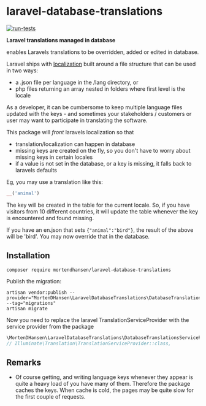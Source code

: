 # laravel-database-translations
[![run-tests](https://github.com/MortenDHansen/laravel-database-translations/actions/workflows/run-tests.yml/badge.svg?branch=main)](https://github.com/MortenDHansen/laravel-database-translations/actions/workflows/run-tests.yml)

**Laravel translations managed in database**

enables Laravels translations to be overridden, added or edited in database.

Laravel ships with [localization](https://laravel.com/docs/9.x/localization) built around a file structure that can be
used in two ways:

- a .json file per language in the /lang directory, or
- php files returning an array nested in folders where first level is the locale

As a developer, it can be cumbersome to keep multiple language files updated with the keys - and sometimes your
stakeholders / customers or user may want to participate in translating the software.

This package will _front_ laravels localization so that

- translation/localization can happen in database
- missing keys are created on the fly, so you don't have to worry about missing keys in certain locales
- if a value is not set in the database, or a key is missing, it falls back to laravels defaults

Eg, you may use a translation like this:

```php
__('animal') 
```

The key will be created in the table for the current locale. So, if you have visitors from 10 different countries, it
will update the table whenever the key is encountered and found missing.

If you have an en.json that sets `{"animal":"bird"}`, the result of the above will be 'bird'. You may now override that
in the database.

## Installation

```shell
composer require mortendhansen/laravel-database-translations
```

Publish the migration:

```shell
artisan vendor:publish --provider="MortenDHansen\LaravelDatabaseTranslations\DatabaseTranslationsServiceProvider" --tag="migrations"
artisan migrate
```

Now you need to replace the laravel TranslationServiceProvider with the service provider from the package

```php
\MortenDHansen\LaravelDatabaseTranslations\DatabaseTranslationsServiceProvider::class,
// Illuminate\Translation\TranslationServiceProvider::class, 
```

## Remarks

- Of course getting, and writing language keys whenever they appear is quite a heavy load of you have many of them.
  Therefore the package caches the keys. When cache is cold, the pages may be quite slow for the first couple of
  requests.
